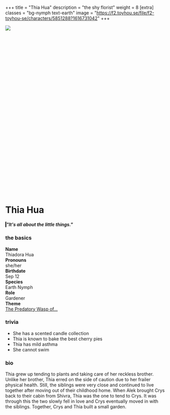 +++
title = "Thia Hua"
description = "the shy florist"
weight = 8
[extra]
classes = "bg-nymph text-earth"
image = "https://f2.toyhou.se/file/f2-toyhou-se/characters/5851288?1616731042"
+++
<div class="edanverse-character d-flex flex-row flex-wrap flex-md-nowrap mb-3">
  <img src="https://f2.toyhou.se/file/f2-toyhou-se/images/32991616_6BIs1lpXgiyQfQd.png" style="position: relative; z-index: 9;">
  <div class="card w-100 border-0 hidden-sm-up mb-2" style="background-image: url(https://f2.toyhou.se/file/f2-toyhou-se/images/32991616_6BIs1lpXgiyQfQd.png); background-size: cover; background-position: top; padding-top: 100%;"></div>
  <div class="card p-3 border-0" style="width: 100%;">
    <h1>Thia Hua</h1>
    <div class="p-2 my-2 ml-md-4" style="border-left: 3px solid;">
      <h5>"It's all about the little things."</h5>
    </div>
    <div class="row no-gutters mt-2 ml-md-4">
      <div class="col-md-6 p-1">
        <h3>the basics</h3>
	  <div class="row no-gutters">
            <div class="col-md-2 col-6 p-1" style="font-weight: bold;">
              Name
            </div>
            <div class="col-md-4 col-6 p-1 text-right">
              Thiadora Hua
            </div>
            <div class="col-md-3 col-6 p-1" style="font-weight: bold;">
              Pronouns
            </div>
            <div class="col-md-3 col-6 p-1 text-right">
              she/her
            </div>
            <div class="col-md-3 col-6 p-1" style="font-weight: bold;">
              Birthdate
            </div>
            <div class="col-md-3 col-6 p-1 text-right">
              Sep 12
            </div>
            <div class="col-md-2 col-6 p-1" style="font-weight: bold;">
              Species
            </div>
            <div class="col-md-4 col-6 p-1 text-right">
              Earth Nymph <a href="/characters/edanverse"><i class="fas fa-seedling ml-1"></i></a>
            </div>
            <div class="col-md-3 col-6 p-1" style="font-weight: bold;">
              Role
            </div>
            <div class="col-md-3 col-6 p-1 text-right">
              Gardener
            </div>
            <div class="col-md-2 col-6 p-1" style="font-weight: bold;">
              Theme
            </div>
            <div class="col-md-4 col-6 p-1 text-right">
              <a href="https://www.youtube.com/watch?v=8DCav8NvbQQ">The Predatory Wasp of...</a>
            </div>
	  </div>
        <h3>trivia</h3>
	  <ul class="list-unstyled intro-card">
            <li><i class="fas fa-heart fa-rotate-270 mr-2"></i> She has a scented candle collection</li>
            <li><i class="fas fa-heart fa-rotate-270 mr-2"></i> Thia is known to bake the best cherry pies</li>
            <li><i class="fas fa-heart fa-rotate-270 mr-2"></i> Thia has mild asthma</li>
            <li><i class="fas fa-heart fa-rotate-270 mr-2"></i> She cannot swim</li>
          </ul>
        <h3>bio</h3>
	  <div class="overflow-auto" style="height: 200px;">
Thia grew up tending to plants and taking care of her reckless brother. Unlike her brother, Thia erred on the side of caution due to her frailer physical health. Still, the siblings were very close and continued to live together after moving out of their childhood home. When Alek brought Crys back to their cabin from Shivra, Thia was the one to tend to Crys. It was through this the two slowly fell in love and Crys eventually moved in with the siblings. Together, Crys and Thia built a small garden.
	  </div>
      </div>
      <div class="col-md-6 p-1">
        <div class="row no-gutters" style="height: 30px;">
          <div class="col card border-0 h-100 mx-1" style="background-color:#705d4b;"></div>
          <div class="col card border-0 h-100 mx-1" style="background-color:#e6c45e;"></div>
          <div class="col card border-0 h-100 mx-1" style="background-color:#9e72c2;"></div>
          <div class="col card border-0 h-100 mx-1" style="background-color:#1a0d29;"></div>
        </div>
        <div class="row no-gutters mt-3">
          <!--- image one --->
          <div class="col-4 w-100 p-1">
            <div class="card border-0 w-100" style="background:url(https://images.unsplash.com/photo-1554675427-1d637bdb5a12?ixlib=rb-1.2.1&ixid=MnwxMjA3fDB8MHxwaG90by1wYWdlfHx8fGVufDB8fHx8&auto=format&fit=crop&w=746&q=80); background-size: cover; padding-top: 100%;"></div>
          </div>
          <!--- image two --->
          <div class="col-4 w-100 p-1">
            <div class="card border-0 w-100" style="background:url(https://images.unsplash.com/photo-1467164616789-ce7ae65ab4c9?ixlib=rb-1.2.1&ixid=MnwxMjA3fDB8MHxwaG90by1wYWdlfHx8fGVufDB8fHx8&auto=format&fit=crop&w=668&q=80); background-size: cover; padding-top: 100%;"></div>
          </div>
          <!--- image three --->
          <div class="col-4 w-100 p-1">
            <div class="card border-0 w-100" style="background:url(https://images.unsplash.com/photo-1608322368735-b6b6ec262af7?ixid=MnwxMjA3fDB8MHxwaG90by1wYWdlfHx8fGVufDB8fHx8&ixlib=rb-1.2.1&auto=format&fit=crop&w=668&q=80); background-size: cover; padding-top: 100%;"></div>
          </div>
          <!--- image four --->
          <div class="col-4 w-100 p-1">
            <div class="card border-0 w-100" style="background:url(https://images.unsplash.com/photo-1443131307017-4097c8ac7763?ixlib=rb-1.2.1&ixid=MnwxMjA3fDB8MHxwaG90by1wYWdlfHx8fGVufDB8fHx8&auto=format&fit=crop&w=786&q=80); background-size: cover; padding-top: 100%;"></div>
          </div>
          <!--- image five --->
          <div class="col-4 w-100 p-1">
            <div class="card border-0 w-100" style="background:url(https://images.unsplash.com/photo-1559804452-a688d0d2d1f3?ixid=MnwxMjA3fDB8MHxwaG90by1wYWdlfHx8fGVufDB8fHx8&ixlib=rb-1.2.1&auto=format&fit=crop&w=668&q=80); background-size: cover; padding-top: 100%;"></div>
          </div>
          <!--- image six --->
          <div class="col-4 w-100 p-1">
            <div class="card border-0 w-100" style="background:url(https://images.unsplash.com/photo-1467164616789-ce7ae65ab4c9?ixlib=rb-1.2.1&ixid=MnwxMjA3fDB8MHxwaG90by1wYWdlfHx8fGVufDB8fHx8&auto=format&fit=crop&w=668&q=80); background-size: cover; padding-top: 100%;"></div>
          </div>
          <!--- image seven --->
          <div class="col-4 w-100 p-1">
            <div class="card border-0 w-100" style="background:url(https://images.unsplash.com/photo-1487147264018-f937fba0c817?ixlib=rb-1.2.1&ixid=MnwxMjA3fDB8MHxwaG90by1wYWdlfHx8fGVufDB8fHx8&auto=format&fit=crop&w=668&q=80); background-size: cover; padding-top: 100%;"></div>
          </div>
          <!--- image eight --->
          <div class="col-4 w-100 p-1">
            <div class="card border-0 w-100" style="background:url(https://images.unsplash.com/photo-1455659817273-f96807779a8a?ixlib=rb-1.2.1&ixid=MnwxMjA3fDB8MHxwaG90by1wYWdlfHx8fGVufDB8fHx8&auto=format&fit=crop&w=1400&q=80); background-size: cover; padding-top: 100%;"></div>
          </div>
          <!--- image nine --->
          <div class="col-4 w-100 p-1">
            <div class="card border-0 w-100" style="background:url(https://images.unsplash.com/photo-1517497869-caaa5dacda85?ixlib=rb-1.2.1&ixid=MnwxMjA3fDB8MHxwaG90by1wYWdlfHx8fGVufDB8fHx8&auto=format&fit=crop&w=1400&q=80); background-size: cover; padding-top: 100%;"></div>
          </div>
        </div>
      </div>
    </div>
  </div>
</div>

<div class="card border-0 p-3 my-2 mx-auto">
  <h3>relationships</h3>
</div>
<div class="row no-gutters mx-auto">
  <div class="col-lg-2 col-md-3 col-6 p-1">
    <div class="chara-card card p-1 border-0">
      <div class="card border-0" style="background: url(https://f2.toyhou.se/file/f2-toyhou-se/characters/5827284?1616646931); background-size: cover;">
        <a class="card text-center bg-nymph text-earth w-100 border-0" href="/characters/edanverse/alek" style="padding-top: 100%;">
        </a>
      </div>
    </div>
    <div class="card p-2 m-1 text-center border-0" style="border-radius: 20px;">
      <h5 class="text-uppercase"><a href="/characters/edanverse/alek">Alek</a></h5>
      <hr class="my-0 mx-2">
      <span class="font-italic">brother</span>
    </div>
  </div>
  <div class="col-lg-2 col-md-3 col-6 p-1">
    <div class="chara-card card p-1 border-0">
      <div class="card border-0" style="background: url(https://f2.toyhou.se/file/f2-toyhou-se/characters/5851286?1616730951); background-size: cover;">
        <a class="card text-center bg-human text-earth w-100 border-0" href="/characters/edanverse/crys" style="padding-top: 100%;">
        </a>
      </div>
    </div>
    <div class="card p-2 m-1 text-center border-0" style="border-radius: 20px;">
      <h5 class="text-uppercase"><a href="/characters/edanverse/crys">Crys</a></h5>
      <hr class="my-0 mx-2">
      <span class="font-italic">girlfriend</span>
    </div>
  </div>
</div>